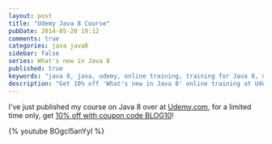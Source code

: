 ```yaml
---
layout: post
title: "Udemy Java 8 Course"
pubDate: 2014-05-20 19:12
comments: true
categories: java java8
sidebar: false
series: What's new in Java 8
published: true
keywords: "java 8, java, udemy, online training, training for Java 8, discounted training, training, online training, 10% off, voucher, voucher code"
description: "Get 10% off 'What's new in Java 8' online training at Udemy"
---
```


I've just published my course on Java 8 over at [Udemy.com](https://www.udemy.com/whats-new-in-java-8/), for a limited time only, get [10% off with coupon code BLOG10](https://www.udemy.com/whats-new-in-java-8/?couponCode=BLOG10)!

{% youtube BOgcl5anYyI %}
